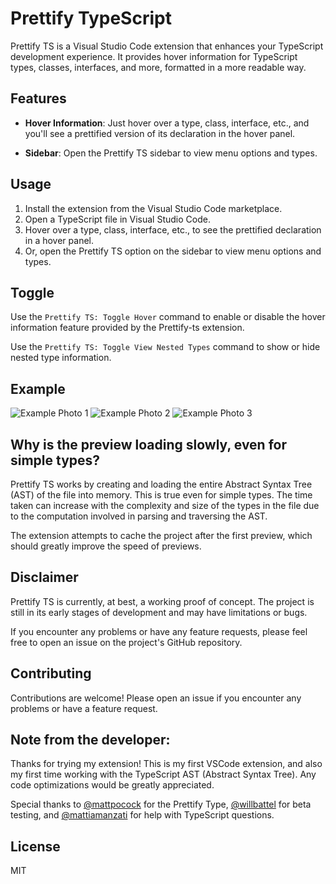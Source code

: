 # Prettify TypeScript

Prettify TS is a Visual Studio Code extension that enhances your TypeScript development experience. It provides hover information for TypeScript types, classes, interfaces, and more, formatted in a more readable way.

## Features

- **Hover Information**: Just hover over a type, class, interface, etc., and you'll see a prettified version of its declaration in the hover panel.

- **Sidebar**: Open the Prettify TS sidebar to view menu options and types.

## Usage

1. Install the extension from the Visual Studio Code marketplace.
2. Open a TypeScript file in Visual Studio Code.
3. Hover over a type, class, interface, etc., to see the prettified declaration in a hover panel.
4. Or, open the Prettify TS option on the sidebar to view menu options and types.

## Toggle

Use the `Prettify TS: Toggle Hover` command to enable or disable the hover information feature provided by the Prettify-ts extension.

Use the `Prettify TS: Toggle View Nested Types` command to show or hide nested type information.

## Example

![Example Photo 1](./assets/example1.png)
![Example Photo 2](./assets/example2.png)
![Example Photo 3](./assets/example3.png)

## Why is the preview loading slowly, even for simple types?

Prettify TS works by creating and loading the entire Abstract Syntax Tree (AST) of the file into memory. This is true even for simple types. The time taken can increase with the complexity and size of the types in the file due to the computation involved in parsing and traversing the AST.

The extension attempts to cache the project after the first preview, which should greatly improve the speed of previews.

## Disclaimer

Prettify TS is currently, at best, a working proof of concept. The project is still in its early stages of development and may have limitations or bugs.

If you encounter any problems or have any feature requests, please feel free to open an issue on the project's GitHub repository.

## Contributing

Contributions are welcome! Please open an issue if you encounter any problems or have a feature request.

## Note from the developer:

Thanks for trying my extension! This is my first VSCode extension, and also my first time working with the TypeScript AST (Abstract Syntax Tree). Any code optimizations would be greatly appreciated.

Special thanks to [@mattpocock](https://github.com/mattpocock) for the Prettify Type, [@willbattel](https://github.com/willbattel) for beta testing, and [@mattiamanzati](https://github.com/mattiamanzati) for help with TypeScript questions.

## License

MIT
